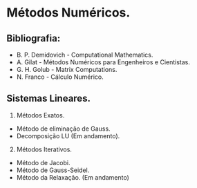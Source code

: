 # Métodos Numéricos.

## Bibliografia:
- B. P. Demidovich - Computational Mathematics.
- A. Gilat - Métodos Numéricos para Engenheiros e Cientistas.
- G. H. Golub - Matrix Computations.
- N. Franco - Cálculo Numérico.

## Sistemas Lineares.
1. Métodos Exatos.
- Método de eliminação de Gauss.
- Decomposição LU (Em andamento).

2. Métodos Iterativos.
- Método de Jacobi.
- Método de Gauss-Seidel.
- Método da Relaxação. (Em andamento)